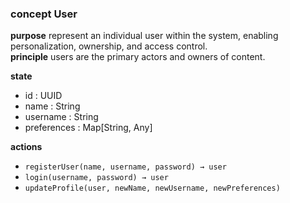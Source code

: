 ### concept User

**purpose** represent an individual user within the system, enabling personalization, ownership, and access control.\
**principle** users are the primary actors and owners of content.

**state**

*   id : UUID
*   name : String
*   username : String
*   preferences : Map\[String, Any]

**actions**

*   `registerUser(name, username, password) → user`
*   `login(username, password) → user`
*   `updateProfile(user, newName, newUsername, newPreferences)`
